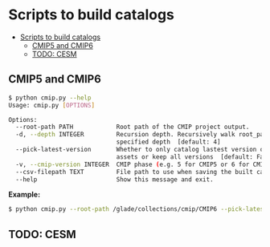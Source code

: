 # Scripts to build catalogs

- [Scripts to build catalogs](#scripts-to-build-catalogs)
  - [CMIP5 and CMIP6](#cmip5-and-cmip6)
  - [TODO: CESM](#todo-cesm)

## CMIP5 and CMIP6

```bash
$ python cmip.py --help
Usage: cmip.py [OPTIONS]

Options:
  --root-path PATH            Root path of the CMIP project output.
  -d, --depth INTEGER         Recursion depth. Recursively walk root_path to a
                              specified depth  [default: 4]
  --pick-latest-version       Whether to only catalog lastest version of data
                              assets or keep all versions  [default: False]
  -v, --cmip-version INTEGER  CMIP phase (e.g. 5 for CMIP5 or 6 for CMIP6)
  --csv-filepath TEXT         File path to use when saving the built catalog
  --help                      Show this message and exit.
```

**Example:**

```bash
$ python cmip.py --root-path /glade/collections/cmip/CMIP6 --pick-latest-version --cmip-version 6 --csv-filepath ../catalogs/glade-cmip6.csv.gz --depth 5
```

## TODO: CESM

